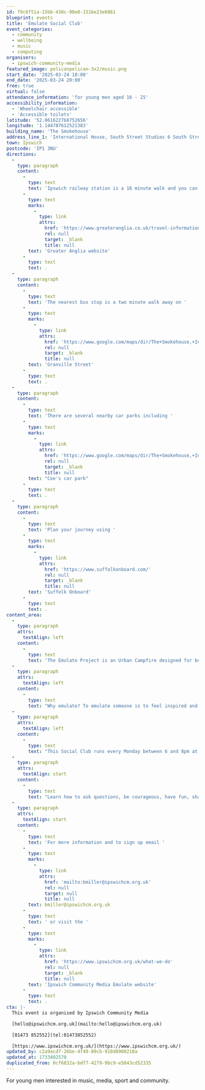```yaml
---
id: f9c6f51a-15bb-430c-90e0-151be23e6861
blueprint: events
title: 'Emulate Social Club'
event_categories:
  - community
  - wellbeing
  - music
  - computing
organisers:
  - ipswich-community-media
featured_image: pelicanpelican-3x2/music.png
start_date: '2025-03-24 18:00'
end_date: '2025-03-24 20:00'
free: true
virtual: false
attendance_information: 'for young men aged 16 - 25'
accessibility_information:
  - 'Wheelchair accessible'
  - 'Accessible toilets'
latitude: '52.061622768752656'
longitude: '1.144787612521383'
building_name: 'The Smokehouse'
address_line_1: 'International House, South Street Studios 6 South Street, 6 South St,'
town: Ipswich
postcode: 'IP1 3NU'
directions:
  -
    type: paragraph
    content:
      -
        type: text
        text: 'Ipswich railway station is a 16 minute walk and you can find up to date train times on the '
      -
        type: text
        marks:
          -
            type: link
            attrs:
              href: 'https://www.greateranglia.co.uk/travel-information/station-information/ips'
              rel: null
              target: _blank
              title: null
        text: 'Greater Anglia website'
      -
        type: text
        text: .
  -
    type: paragraph
    content:
      -
        type: text
        text: 'The nearest bus stop is a two minute walk away on '
      -
        type: text
        marks:
          -
            type: link
            attrs:
              href: 'https://www.google.com/maps/dir/The+Smokehouse,+International+House,+South+Street,+Ipswich/Granville+Street,+Ipswich+IP1+2NL/@52.0612012,1.1421053,17z/data=!3m1!4b1!4m14!4m13!1m5!1m1!1s0x47d9a1cc641946b5:0xc2e407d037e54f75!2m2!1d1.1447609!2d52.0614656!1m5!1m1!1s0x47d9a1cc7b806739:0x689ee9824284fede!2m2!1d1.1441074!2d52.0613377!3e2?entry=ttu&g_ep=EgoyMDI0MTIwMi4wIKXMDSoASAFQAw%3D%3D'
              rel: null
              target: _blank
              title: null
        text: 'Granville Street'
      -
        type: text
        text: .
  -
    type: paragraph
    content:
      -
        type: text
        text: 'There are several nearby car parks including '
      -
        type: text
        marks:
          -
            type: link
            attrs:
              href: 'https://www.google.com/maps/dir/The+Smokehouse,+International+House,+South+Street,+Ipswich/Coes+of+Ipswich+Car+Park,+Cottage+Place,+Gymnasium+St,+Ipswich+IP1+3NX/@52.0613026,1.1441096,18z/data=!3m1!4b1!4m14!4m13!1m5!1m1!1s0x47d9a1cc641946b5:0xc2e407d037e54f75!2m2!1d1.1447609!2d52.0614656!1m5!1m1!1s0x47d9a103383eeb73:0xfe023aac8f36e5d9!2m2!1d1.1456347!2d52.0610864!3e2?entry=ttu&g_ep=EgoyMDI0MTIwMi4wIKXMDSoASAFQAw%3D%3D'
              rel: null
              target: _blank
              title: null
        text: "Coe's car park"
      -
        type: text
        text: .
  -
    type: paragraph
    content:
      -
        type: text
        text: 'Plan your journey using '
      -
        type: text
        marks:
          -
            type: link
            attrs:
              href: 'https://www.suffolkonboard.com/'
              rel: null
              target: _blank
              title: null
        text: 'Suffolk Onboard'
      -
        type: text
        text: .
content_area:
  -
    type: paragraph
    attrs:
      textAlign: left
    content:
      -
        type: text
        text: 'The Emulate Project is an Urban Campfire designed for boys and young men aged between 16 and 25. '
  -
    type: paragraph
    attrs:
      textAlign: left
    content:
      -
        type: text
        text: "Why emulate? To emulate someone is to feel inspired and a desire to become more like that person. This feeling is motivational and offers purpose and direction.\_ Expect to be made to feel welcome,\_participate in activities, share food, hear stories, build a community and learn from positive\_role models. "
  -
    type: paragraph
    attrs:
      textAlign: left
    content:
      -
        type: text
        text: "This Social Club runs every Monday between 6 and 8pm at The Smokehouse, South Street.\_ If you're into music, media, learning and friendship please drop in and check us out..."
  -
    type: paragraph
    attrs:
      textAlign: start
    content:
      -
        type: text
        text: "Learn how to ask questions, be courageous, have fun, share stories and much more. We will provide a welcoming space, refreshments, activities and a toolkit to bring out participants' potential."
  -
    type: paragraph
    attrs:
      textAlign: start
    content:
      -
        type: text
        text: 'For more information and to sign up email '
      -
        type: text
        marks:
          -
            type: link
            attrs:
              href: 'mailto:bmiller@ipswichcm.org.uk'
              rel: null
              target: null
              title: null
        text: bmiller@ipswichcm.org.uk
      -
        type: text
        text: ' or visit the '
      -
        type: text
        marks:
          -
            type: link
            attrs:
              href: 'https://www.ipswichcm.org.uk/what-we-do'
              rel: null
              target: _blank
              title: null
        text: 'Ipswich Community Media Emulate website'
      -
        type: text
        text: .​
cta: |-
  This event is organised by Ipswich Community Media

  [hello@ipswichcm.org.uk](mailto:hello@ipswichcm.org.uk)

  [01473 852552](tel:01473852552)

  [https://www.ipswichcm.org.uk/](https://www.ipswichcm.org.uk/)
updated_by: c2a9acd7-26be-4f49-89cb-918d0960210a
updated_at: 1733402570
duplicated_from: 0cf6832a-bdf7-4279-9bc9-e5843cd52335
---
```

For young men interested in music, media, sport and community.